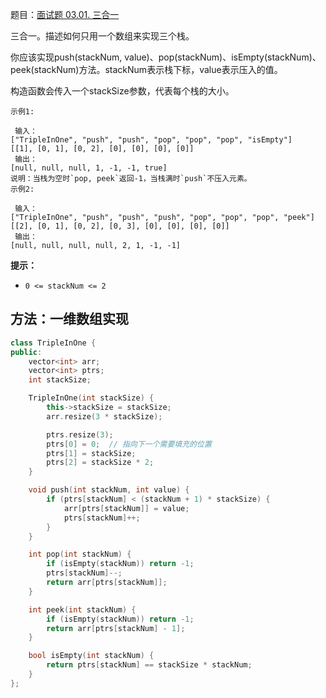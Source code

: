 题目：[面试题 03.01. 三合一](https://leetcode.cn/problems/three-in-one-lcci/)

三合一。描述如何只用一个数组来实现三个栈。

你应该实现push(stackNum, value)、pop(stackNum)、isEmpty(stackNum)、peek(stackNum)方法。stackNum表示栈下标，value表示压入的值。

构造函数会传入一个stackSize参数，代表每个栈的大小。

```
示例1:

 输入：
["TripleInOne", "push", "push", "pop", "pop", "pop", "isEmpty"]
[[1], [0, 1], [0, 2], [0], [0], [0], [0]]
 输出：
[null, null, null, 1, -1, -1, true]
说明：当栈为空时`pop, peek`返回-1，当栈满时`push`不压入元素。
示例2:

 输入：
["TripleInOne", "push", "push", "push", "pop", "pop", "pop", "peek"]
[[2], [0, 1], [0, 2], [0, 3], [0], [0], [0], [0]]
 输出：
[null, null, null, null, 2, 1, -1, -1]
```

**提示：**

- `0 <= stackNum <= 2`

## 方法：一维数组实现

```c++
class TripleInOne {
public:
    vector<int> arr;
    vector<int> ptrs;
    int stackSize;

    TripleInOne(int stackSize) {
        this->stackSize = stackSize;
        arr.resize(3 * stackSize);

        ptrs.resize(3);
        ptrs[0] = 0;  // 指向下一个需要填充的位置
        ptrs[1] = stackSize;
        ptrs[2] = stackSize * 2;
    }

    void push(int stackNum, int value) {
        if (ptrs[stackNum] < (stackNum + 1) * stackSize) {
            arr[ptrs[stackNum]] = value;
            ptrs[stackNum]++;
        }
    }

    int pop(int stackNum) {
        if (isEmpty(stackNum)) return -1;
        ptrs[stackNum]--;
        return arr[ptrs[stackNum]];
    }

    int peek(int stackNum) {
        if (isEmpty(stackNum)) return -1;
        return arr[ptrs[stackNum] - 1];
    }

    bool isEmpty(int stackNum) {
        return ptrs[stackNum] == stackSize * stackNum;
    }
};
```